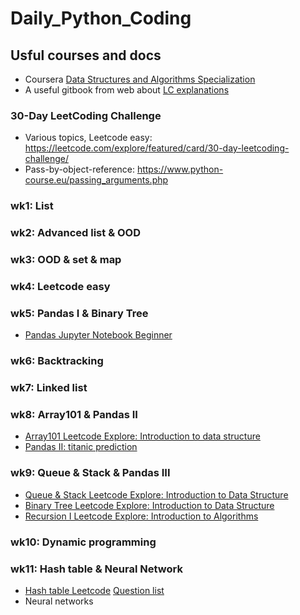 # Daily_Python_Coding

## Usful courses and docs
* Coursera [Data Structures and Algorithms Specialization](https://www.coursera.org/specializations/data-structures-algorithms)
* A useful gitbook from web about [LC explanations](https://cheonhyangzhang.gitbooks.io/leetcode-solutions/content/1_leetcode_java_two_sum__medium.html)

### 30-Day LeetCoding Challenge
* Various topics, Leetcode easy: https://leetcode.com/explore/featured/card/30-day-leetcoding-challenge/
* Pass-by-object-reference: https://www.python-course.eu/passing_arguments.php

### wk1: List

### wk2: Advanced list & OOD

### wk3: OOD & set & map

### wk4: Leetcode easy

### wk5: Pandas I & Binary Tree
* [Pandas Jupyter Notebook Beginner](https://github.com/QinmengLUAN/Pandas_practice/tree/master/Pandas_Beginner)

### wk6: Backtracking

### wk7: Linked list

### wk8: Array101 & Pandas II
* [Array101 Leetcode Explore: Introduction to data structure](https://leetcode.com/explore/featured/card/fun-with-arrays/521/introduction/)
* [Pandas II: titanic prediction](https://github.com/QinmengLUAN/Pandas_practice/tree/master/Titanic_ML)

### wk9: Queue & Stack & Pandas III
* [Queue & Stack Leetcode Explore: Introduction to Data Structure](https://leetcode.com/explore/learn/card/queue-stack/)
* [Binary Tree Leetcode Explore: Introduction to Data Structure](https://leetcode.com/explore/learn/card/data-structure-tree/)
* [Recursion I Leetcode Explore: Introduction to Algorithms](https://leetcode.com/explore/featured/card/recursion-i/)

### wk10: Dynamic programming

### wk11: Hash table & Neural Network
* [Hash table Leetcode](https://leetcode.com/explore/learn/card/hash-table/) [Question list](https://blog.csdn.net/pushup8/article/details/85341207)
* Neural networks
